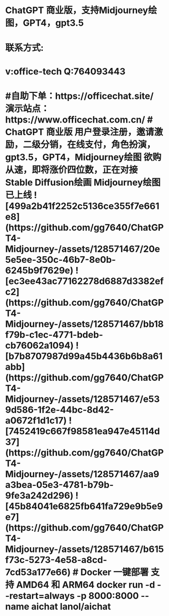 # ChatGPT 商业版，支持Midjourney绘图，GPT4，gpt3.5
# 联系方式:
<h1>v:office-tech Q:764093443<h1>
#自助下单：https://officechat.site/
演示站点：https://www.officechat.com.cn/
# ChatGPT 商业版
用户登录注册，邀请激励，二级分销，在线支付，角色扮演，gpt3.5，GPT4，Midjourney绘图 欲购从速，即将涨价四位数，正在对接Stable Diffusion绘画 Midjourney绘图已上线
![499a2b41f2252c5136ce355f7e661e8](https://github.com/gg7640/ChatGPT4-Midjourney-/assets/128571467/20e5e5ee-350c-46b7-8e0b-6245b9f7629e)
![ec3ee43ac77162278d6887d3382efc2](https://github.com/gg7640/ChatGPT4-Midjourney-/assets/128571467/bb18f79b-c1ec-4771-bdeb-cb76062a1094)
![b7b8707987d99a45b4436b6b8a61abb](https://github.com/gg7640/ChatGPT4-Midjourney-/assets/128571467/e539d586-1f2e-44bc-8d42-a0672f1d1c17)
![7452419c667f98581ea947e45114d37](https://github.com/gg7640/ChatGPT4-Midjourney-/assets/128571467/aa9a3bea-05e3-4781-b79b-9fe3a242d296)
![45b84041e6825fb641fa729e9b5e9e7](https://github.com/gg7640/ChatGPT4-Midjourney-/assets/128571467/b615f73c-5273-4e58-a8cd-7cd53a177e66)
# Docker 一键部署
支持 AMD64 和 ARM64
docker run -d --restart=always -p 8000:8000 --name aichat lanol/aichat

